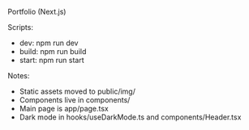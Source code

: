 Portfolio (Next.js)

Scripts:
- dev: npm run dev
- build: npm run build
- start: npm run start

Notes:
- Static assets moved to public/img/
- Components live in components/
- Main page is app/page.tsx
- Dark mode in hooks/useDarkMode.ts and components/Header.tsx
